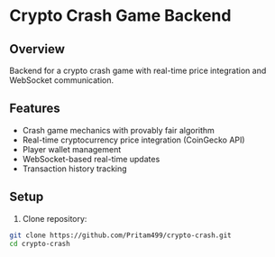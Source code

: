 # Crypto Crash Game Backend

## Overview
Backend for a crypto crash game with real-time price integration and WebSocket communication.

## Features
- Crash game mechanics with provably fair algorithm
- Real-time cryptocurrency price integration (CoinGecko API)
- Player wallet management
- WebSocket-based real-time updates
- Transaction history tracking

## Setup
1. Clone repository:
```bash
git clone https://github.com/Pritam499/crypto-crash.git
cd crypto-crash